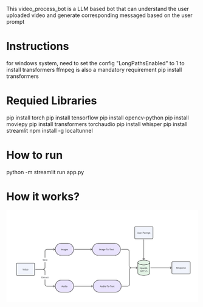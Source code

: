 This video_process_bot is a LLM based bot that can understand the user uploaded video and generate corresponding messaged based on the user prompt

# Instructions
for windows system, need to set the config "LongPathsEnabled" to 1 to install transformers
ffmpeg is also a mandatory requirement
pip install transformers

# Requied Libraries
pip install torch
pip install tensorflow
pip install opencv-python
pip install moviepy
pip install transformers torchaudio
pip install whisper
pip install streamlit
npm install -g localtunnel

# How to run
python -m streamlit run app.py

# How it works?
![Alt text](image.png)
